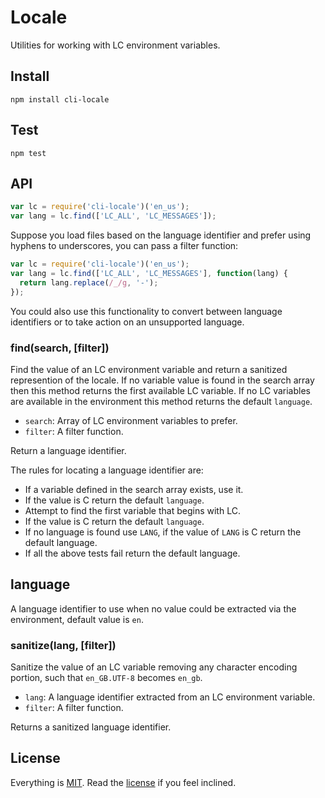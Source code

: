 # Locale

Utilities for working with LC environment variables.

## Install

```
npm install cli-locale
```

## Test

```
npm test
```

## API

```javascript
var lc = require('cli-locale')('en_us');
var lang = lc.find(['LC_ALL', 'LC_MESSAGES']);
```

Suppose you load files based on the language identifier and prefer using hyphens to underscores, you can pass a filter function:

```javascript
var lc = require('cli-locale')('en_us');
var lang = lc.find(['LC_ALL', 'LC_MESSAGES'], function(lang) {
  return lang.replace(/_/g, '-');
});
```

You could also use this functionality to convert between language identifiers or to take action on an unsupported language.

### find(search, [filter])

Find the value of an LC environment variable and return a sanitized represention of the locale. If no variable value is found in the search array then this method returns the first available LC variable. If no LC variables are available in the environment this method returns the default `language`.

* `search`: Array of LC environment variables to prefer.
* `filter`: A filter function.

Return a language identifier.

The rules for locating a language identifier are:

* If a variable defined in the search array exists, use it.
* If the value is C return the default `language`.
* Attempt to find the first variable that begins with LC.
* If the value is C return the default `language`.
* If no language is found use `LANG`, if the value of `LANG` is C return the
  default language.
* If all the above tests fail return the default language.

## language

A language identifier to use when no value could be extracted via the environment, default value is `en`.

### sanitize(lang, [filter])

Sanitize the value of an LC variable removing any character encoding portion, such that `en_GB.UTF-8` becomes `en_gb`.

* `lang`: A language identifier extracted from an LC environment variable.
* `filter`: A filter function.

Returns a sanitized language identifier.

## License

Everything is [MIT](http://en.wikipedia.org/wiki/MIT_License). Read the [license](/LICENSE) if you feel inclined.
